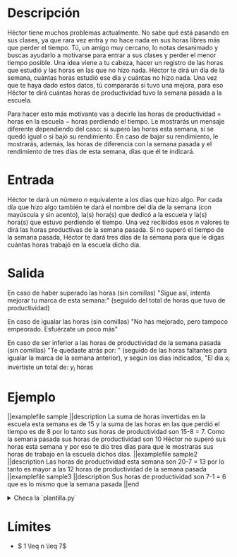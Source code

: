 # Descripción

Héctor tiene muchos problemas actualmente. No sabe qué está pasando en sus clases, ya que rara vez entra y no hace nada en sus horas libres más que perder el tiempo. Tú, un amigo muy cercano, lo notas desanimado y buscas ayudarlo a motivarse para entrar a sus clases y perder el menor tiempo posible. Una idea viene a tu cabeza, hacer un registro de las horas que estudió y las horas en las que no hizo nada. Héctor te dirá un día de la semana, cuántas horas estudió ese día y cuántas no hizo nada. Una vez que te haya dado estos datos, tú compararás si tuvo una mejora, para eso Héctor te dirá cuántas horas de productividad tuvo la semana pasada a la escuela.

Para hacer esto más motivante vas a decirle las horas de productividad $=$ horas en la escuela $-$ horas perdiendo el tiempo. Le mostrarás un mensaje diferente dependiendo del caso: si superó las horas esta semana, si se quedó igual o si bajó su rendimiento. En caso de bajar su rendimiento, le mostrarás, además, las horas de diferencia con la semana pasada y el rendimiento de tres días de esta semana, días que él te indicará.

# Entrada

Héctor te dará un número $n$ equivalente a los días que hizo algo. Por cada día que hizo algo también te dará el nombre del día de la semana (con mayúscula y sin acento), la(s) hora(s) que dedicó a la escuela y la(s) hora(s) que estuvo perdiendo el tiempo. Una vez recibidos esos $n$ valores te dirá las horas productivas de la semana pasada. Si no superó el tiempo de la semana pasada, Héctor te dará tres días de la semana para que le digas cuántas horas trabajó en la escuela dicho día.

# Salida

En caso de haber superado las horas (sin comillas) "Sigue así, intenta mejorar tu marca de esta semana:" (seguido del total de horas que tuvo de productividad)

En caso de igualar las horas (sin comillas) "No has mejorado, pero tampoco empeorado. Esfuérzate un poco más"

En caso de ser inferior a las horas de productividad de la semana pasada (sin comillas) "Te quedaste atrás por: " (seguido de las horas faltantes para igualar la marca de la semana anterior), y según los días indicados, "El día $x_i$ invertiste un total de: $y_i$ horas

# Ejemplo

||examplefile
sample
||description
La suma de horas invertidas en la escuela esta semana es de 15 y la suma de las horas en las que perdió el tiempo es de 8 por lo tanto sus horas de productividad son 15-8 = 7. Como la semana pasada sus horas de productividad son 10 Héctor no superó sus horas esta semana y por eso te dio tres días para que le mostraras sus horas de trabajo en la escuela dichos días.
||examplefile
sample2
||description
Las horas de productividad esta semana son 20-7 = 13 por lo tanto es mayor a las 12 horas de productividad de la semana pasada
||examplefile
sample3
||description
Sus horas de productividad son 7-1 = 6 que es lo mismo que la semana pasada
||end

<details><summary>Checa la `plantilla.py`</summary>

{{plantilla.py}}

</details>

# Límites

- $ 1 \leq n \leq 7$
